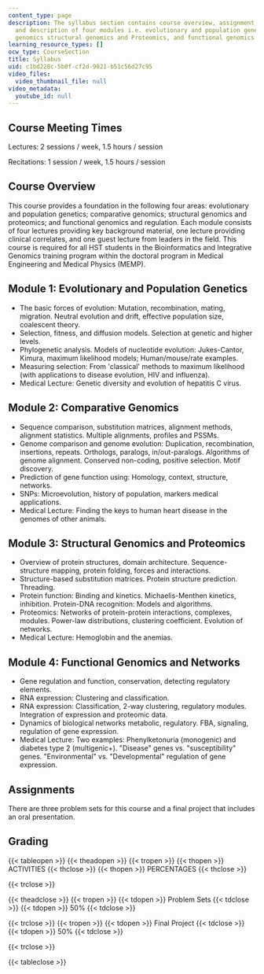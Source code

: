 ```yaml
---
content_type: page
description: The syllabus section contains course overview, assignment, grading criteria,
  and description of four modules i.e. evolutionary and population genetics, comparative
  genomics structural genomics and Proteomics, and functional genomics and networks.
learning_resource_types: []
ocw_type: CourseSection
title: Syllabus
uid: c1bd228c-5b0f-cf2d-9021-b51c56d27c95
video_files:
  video_thumbnail_file: null
video_metadata:
  youtube_id: null
---
```


Course Meeting Times
--------------------

Lectures: 2 sessions / week, 1.5 hours / session

Recitations: 1 session / week, 1.5 hours / session

Course Overview
---------------

This course provides a foundation in the following four areas: evolutionary and population genetics; comparative genomics; structural genomics and proteomics; and functional genomics and regulation. Each module consists of four lectures providing key background material, one lecture providing clinical correlates, and one guest lecture from leaders in the field. This course is required for all HST students in the Bioinformatics and Integrative Genomics training program within the doctoral program in Medical Engineering and Medical Physics (MEMP).

Module 1: Evolutionary and Population Genetics
----------------------------------------------

*   The basic forces of evolution: Mutation, recombination, mating, migration. Neutral evolution and drift, effective population size, coalescent theory.
*   Selection, fitness, and diffusion models. Selection at genetic and higher levels.
*   Phylogenetic analysis. Models of nucleotide evolution: Jukes-Cantor, Kimura, maximum likelihood models; Human/mouse/rate examples.
*   Measuring selection: From 'classical' methods to maximum likelihood (with applications to disease evolution, HIV and influenza).
*   Medical Lecture: Genetic diversity and evolution of hepatitis C virus.

Module 2: Comparative Genomics
------------------------------

*   Sequence comparison, substitution matrices, alignment methods, alignment statistics. Multiple alignments, profiles and PSSMs.
*   Genome comparison and genome evolution: Duplication, recombination, insertions, repeats. Orthologs, paralogs, in/out-paralogs. Algorithms of genome alignment. Conserved non-coding, positive selection. Motif discovery.
*   Prediction of gene function using: Homology, context, structure, networks.
*   SNPs: Microevolution, history of population, markers medical applications.
*   Medical Lecture: Finding the keys to human heart disease in the genomes of other animals.

Module 3: Structural Genomics and Proteomics
--------------------------------------------

*   Overview of protein structures, domain architecture. Sequence-structure mapping, protein folding, forces and interactions.
*   Structure-based substitution matrices. Protein structure prediction. Threading.
*   Protein function: Binding and kinetics. Michaelis-Menthen kinetics, inhibition. Protein-DNA recognition: Models and algorithms.
*   Proteomics: Networks of protein-protein interactions, complexes, modules. Power-law distributions, clustering coefficient. Evolution of networks.
*   Medical Lecture: Hemoglobin and the anemias.

Module 4: Functional Genomics and Networks
------------------------------------------

*   Gene regulation and function, conservation, detecting regulatory elements.
*   RNA expression: Clustering and classification.
*   RNA expression: Classification, 2-way clustering, regulatory modules. Integration of expression and proteomic data.
*   Dynamics of biological networks metabolic, regulatory. FBA, signaling, regulation of gene expression.
*   Medical Lecture: Two examples: Phenylketonuria (monogenic) and diabetes type 2 (multigenic+). "Disease" genes vs. "susceptibility" genes. "Environmental" vs. "Developmental" regulation of gene expression.

Assignments
-----------

There are three problem sets for this course and a final project that includes an oral presentation.

Grading
-------

{{< tableopen >}}
{{< theadopen >}}
{{< tropen >}}
{{< thopen >}}
ACTIVITIES
{{< thclose >}}
{{< thopen >}}
PERCENTAGES
{{< thclose >}}

{{< trclose >}}

{{< theadclose >}}
{{< tropen >}}
{{< tdopen >}}
Problem Sets
{{< tdclose >}}
{{< tdopen >}}
50%
{{< tdclose >}}

{{< trclose >}}
{{< tropen >}}
{{< tdopen >}}
Final Project
{{< tdclose >}}
{{< tdopen >}}
50%
{{< tdclose >}}

{{< trclose >}}

{{< tableclose >}}
